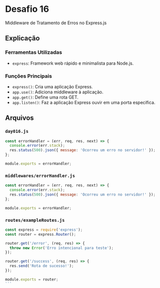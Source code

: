 # Desafio 16

Middleware de Tratamento de Erros no Express.js

## Explicação

### Ferramentas Utilizadas

- `express`: Framework web rápido e minimalista para Node.js.

### Funções Principais

- `express()`: Cria uma aplicação Express.
- `app.use()`: Adiciona middleware à aplicação.
- `app.get()`: Define uma rota GET.
- `app.listen()`: Faz a aplicação Express ouvir em uma porta específica.

## Arquivos

### `day016.js`

```js
const errorHandler = (err, req, res, next) => {
  console.error(err.stack);
  res.status(500).json({ message: 'Ocorreu um erro no servidor!' });
};

module.exports = errorHandler;
```

### `middlewares/errorHandler.js`

```javascript
const errorHandler = (err, req, res, next) => {
  console.error(err.stack);
  res.status(500).json({ message: 'Ocorreu um erro no servidor!' });
};

module.exports = errorHandler;
```

### `routes/exampleRoutes.js`

````js
const express = require('express');
const router = express.Router();

router.get('/error', (req, res) => {
  throw new Error('Erro intencional para teste');
});

router.get('/success', (req, res) => {
  res.send('Rota de sucesso!');
});

module.exports = router;
```